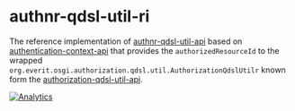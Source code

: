 # authnr-qdsl-util-ri

The reference implementation of [authnr-qdsl-util-api][1] based on 
[authentication-context-api][2] that provides the ```authorizedResourceId``` 
to the wrapped 
```org.everit.osgi.authorization.qdsl.util.AuthorizationQdslUtilr``` known 
form the [authorization-qdsl-util-api][3].

[![Analytics](https://ga-beacon.appspot.com/UA-15041869-4/everit-org/authnr-qdsl-util-ri)](https://github.com/igrigorik/ga-beacon)

[1]: https://github.com/everit-org/authnr-qdsl-util-api
[2]: https://github.com/everit-org/authentication-context-api
[3]: https://github.com/everit-org/authorization-qdsl-util-api
